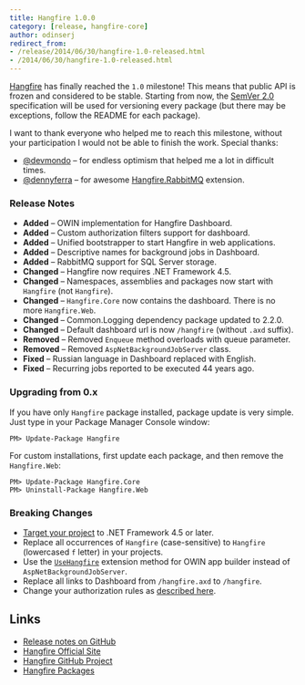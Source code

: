 ```yaml
---
title: Hangfire 1.0.0
category: [release, hangfire-core]
author: odinserj
redirect_from:
- /release/2014/06/30/hangfire-1.0-released.html
- /2014/06/30/hangfire-1.0-released.html
---
```


[Hangfire](http://hangfire.io) has finally reached the `1.0` milestone! This means that public API is frozen and considered to be stable. Starting from now, the [SemVer 2.0](http://semver.org) specification will be used for versioning every package (but there may be exceptions, follow the README for each package).

I want to thank everyone who helped me to reach this milestone, without your participation I would not be able to finish the work. Special thanks:

* [@devmondo](https://github.com/devmondo) – for endless optimism that helped me a lot in difficult times.
* [@dennyferra](https://github.com/dennyferra) – for awesome [Hangfire.RabbitMQ](https://www.nuget.org/packages/Hangfire.SqlServer.RabbitMQ/) extension.

### Release Notes

* **Added** – OWIN implementation for Hangfire Dashboard.
* **Added** – Custom authorization filters support for dashboard.
* **Added** – Unified bootstrapper to start Hangfire in web applications.
* **Added** – Descriptive names for background jobs in Dashboard.
* **Added** – RabbitMQ support for SQL Server storage.
* **Changed** – Hangfire now requires .NET Framework 4.5.
* **Changed** – Namespaces, assemblies and packages now start with `Hangfire` (not `Hangfire`).
* **Changed** – `Hangfire.Core` now contains the dashboard. There is no more `Hangfire.Web`.
* **Changed** – Common.Logging dependency package updated to 2.2.0.
* **Changed** – Default dashboard url is now `/hangfire` (without `.axd` suffix).
* **Removed** – Removed `Enqueue` method overloads with queue parameter.
* **Removed** – Removed `AspNetBackgroundJobServer` class.
* **Fixed** – Russian language in Dashboard replaced with English.
* **Fixed** – Recurring jobs reported to be executed 44 years ago.

### Upgrading from 0.x

If you have only `Hangfire` package installed, package update is very simple. Just type in your Package Manager Console window:

    PM> Update-Package Hangfire

For custom installations, first update each package, and then remove the `Hangfire.Web`:

    PM> Update-Package Hangfire.Core
    PM> Uninstall-Package Hangfire.Web

### Breaking Changes

* [Target your project](http://msdn.microsoft.com/en-us/library/bb398202.aspx) to .NET Framework 4.5 or later.
* Replace all occurrences of `Hangfire` (case-sensitive) to `Hangfire` (lowercased `f` letter) in your projects.
* Use the [`UseHangfire`](http://docs.hangfire.io/en/latest/users-guide/getting-started/owin-bootstrapper.html) extension method for OWIN app builder instead of `AspNetBackgroundJobServer`.
* Replace all links to Dashboard from `/hangfire.axd` to `/hangfire`.
* Change your authorization rules as [described here](http://docs.hangfire.io/en/latest/users-guide/deployment-to-production/configuring-authorization.html).

## Links

* [Release notes on GitHub](https://github.com/HangfireIO/Hangfire/releases/tag/v1.0)
* [Hangfire Official Site](http://hangfire.io)
* [Hangfire GitHub Project](https://github.com/HangfireIO/Hangfire)
* [Hangfire Packages](https://www.nuget.org/packages?q=hangfire)